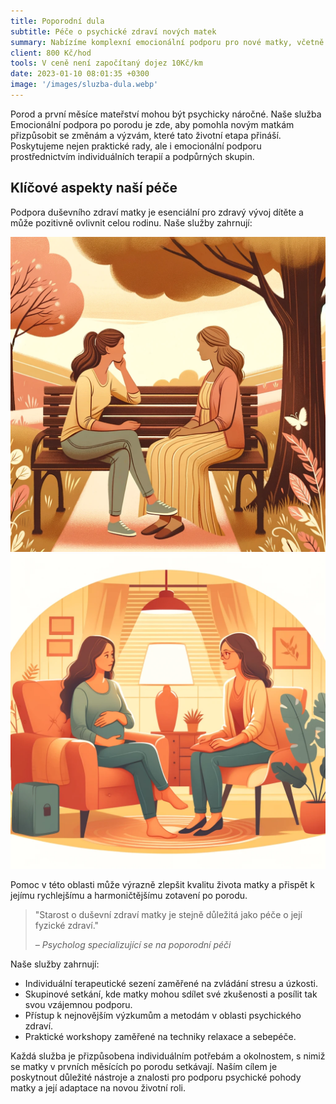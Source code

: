 ```yaml
---
title: Poporodní dula
subtitle: Péče o psychické zdraví nových matek
summary: Nabízíme komplexní emocionální podporu pro nové matky, včetně jednotlivých terapií, podpůrných skupin a praktických rad, které pomáhají ženám zvládat poporodní období.
client: 800 Kč/hod
tools: V ceně není započítaný dojez 10Kč/km
date: 2023-01-10 08:01:35 +0300
image: '/images/sluzba-dula.webp'
---
```


Porod a první měsíce mateřství mohou být psychicky náročné. Naše služba Emocionální podpora po porodu je zde, aby pomohla novým matkám přizpůsobit se změnám a výzvám, které tato životní etapa přináší. Poskytujeme nejen praktické rady, ale i emocionální podporu prostřednictvím individuálních terapií a podpůrných skupin.

## Klíčové aspekty naší péče

Podpora duševního zdraví matky je esenciální pro zdravý vývoj dítěte a může pozitivně ovlivnit celou rodinu. Naše služby zahrnují:

<div class="gallery-box">
  <div class="gallery">
    <img src="/images/clanek-popodula-1.webp" loading="lazy" alt="Mother with a therapist">
    <img src="/images/clanek-popodula-2.webp" loading="lazy" alt="Support group for mothers">
  </div>
</div>

Pomoc v této oblasti může výrazně zlepšit kvalitu života matky a přispět k jejímu rychlejšímu a harmoničtějšímu zotavení po porodu.

> "Starost o duševní zdraví matky je stejně důležitá jako péče o její fyzické zdraví."
>
> <cite>– Psycholog specializující se na poporodní péči</cite>

Naše služby zahrnují:

- Individuální terapeutické sezení zaměřené na zvládání stresu a úzkosti.
- Skupinové setkání, kde matky mohou sdílet své zkušenosti a posílit tak svou vzájemnou podporu.
- Přístup k nejnovějším výzkumům a metodám v oblasti psychického zdraví.
- Praktické workshopy zaměřené na techniky relaxace a sebepéče.

Každá služba je přizpůsobena individuálním potřebám a okolnostem, s nimiž se matky v prvních měsících po porodu setkávají. Naším cílem je poskytnout důležité nástroje a znalosti pro podporu psychické pohody matky a její adaptace na novou životní roli.